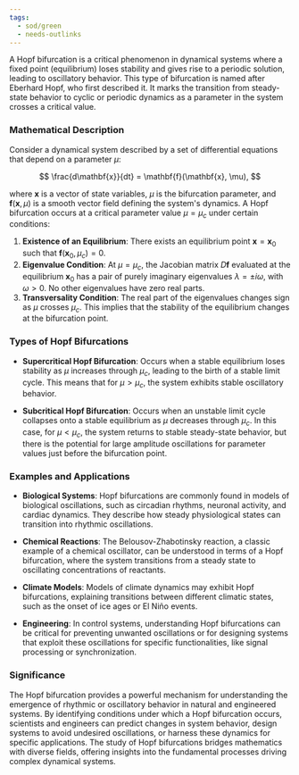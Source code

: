 ```yaml
---
tags:
  - sod/green
  - needs-outlinks
---
```

A Hopf bifurcation is a critical phenomenon in dynamical systems where a fixed point (equilibrium) loses stability and gives rise to a periodic solution, leading to oscillatory behavior. This type of bifurcation is named after Eberhard Hopf, who first described it. It marks the transition from steady-state behavior to cyclic or periodic dynamics as a parameter in the system crosses a critical value.

### Mathematical Description

Consider a dynamical system described by a set of differential equations that depend on a parameter $\mu$:

$$
\frac{d\mathbf{x}}{dt} = \mathbf{f}(\mathbf{x}, \mu),
$$

where $\mathbf{x}$ is a vector of state variables, $\mu$ is the bifurcation parameter, and $\mathbf{f}(\mathbf{x}, \mu)$ is a smooth vector field defining the system's dynamics. A Hopf bifurcation occurs at a critical parameter value $\mu = \mu_c$ under certain conditions:

1. **Existence of an Equilibrium**: There exists an equilibrium point $\mathbf{x} = \mathbf{x}_0$ such that $\mathbf{f}(\mathbf{x}_0, \mu_c) = 0$.
2. **Eigenvalue Condition**: At $\mu = \mu_c$, the Jacobian matrix $D\mathbf{f}$ evaluated at the equilibrium $\mathbf{x}_0$ has a pair of purely imaginary eigenvalues $\lambda = \pm i\omega$, with $\omega > 0$. No other eigenvalues have zero real parts.
3. **Transversality Condition**: The real part of the eigenvalues changes sign as $\mu$ crosses $\mu_c$. This implies that the stability of the equilibrium changes at the bifurcation point.

### Types of Hopf Bifurcations

- **Supercritical Hopf Bifurcation**: Occurs when a stable equilibrium loses stability as $\mu$ increases through $\mu_c$, leading to the birth of a stable limit cycle. This means that for $\mu > \mu_c$, the system exhibits stable oscillatory behavior.

- **Subcritical Hopf Bifurcation**: Occurs when an unstable limit cycle collapses onto a stable equilibrium as $\mu$ decreases through $\mu_c$. In this case, for $\mu < \mu_c$, the system returns to stable steady-state behavior, but there is the potential for large amplitude oscillations for parameter values just before the bifurcation point.

### Examples and Applications

- **Biological Systems**: Hopf bifurcations are commonly found in models of biological oscillations, such as circadian rhythms, neuronal activity, and cardiac dynamics. They describe how steady physiological states can transition into rhythmic oscillations.

- **Chemical Reactions**: The Belousov-Zhabotinsky reaction, a classic example of a chemical oscillator, can be understood in terms of a Hopf bifurcation, where the system transitions from a steady state to oscillating concentrations of reactants.

- **Climate Models**: Models of climate dynamics may exhibit Hopf bifurcations, explaining transitions between different climatic states, such as the onset of ice ages or El Niño events.

- **Engineering**: In control systems, understanding Hopf bifurcations can be critical for preventing unwanted oscillations or for designing systems that exploit these oscillations for specific functionalities, like signal processing or synchronization.

### Significance

The Hopf bifurcation provides a powerful mechanism for understanding the emergence of rhythmic or oscillatory behavior in natural and engineered systems. By identifying conditions under which a Hopf bifurcation occurs, scientists and engineers can predict changes in system behavior, design systems to avoid undesired oscillations, or harness these dynamics for specific applications. The study of Hopf bifurcations bridges mathematics with diverse fields, offering insights into the fundamental processes driving complex dynamical systems.